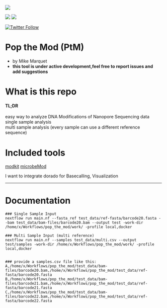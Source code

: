 
![](https://img.shields.io/badge/licence-GPL--3.0-lightgrey.svg)


![](https://img.shields.io/badge/nextflow-20.10.0-brightgreen)
![](https://img.shields.io/badge/uses-docker-blue.svg)


[![Twitter Follow](https://img.shields.io/twitter/follow/mult1fractal.svg?style=social)](https://twitter.com/mult1fractal) 

# Pop the Mod (PtM)

* by  Mike Marquet
* **this tool is under active development,feel free to report issues and add suggestions**
 


# What is this repo

#### TL;DR
easy way to analyze DNA Modifications of Nanopore Sequencing data  
single sample analysis  
multi sample analysis (every sample can use a different reference sequence)  


# Included tools

[modkit]()
[microbeMod]()


I want to integrate dorado for Basecalling, Visualization 






--------------------------------------------------------------

# Documentation 


    ### Single Sample Input
    nextflow run main.nf --fasta_ref test_data/ref-fasta/barcode20.fasta --bam test_data/bam-files/barcode20.bam --output test -work-dir /home/x/Workflows/pop_the_mod/work/ -profile local,docker

    ### Multi Sample Input (multi reference)
    nextflow run main.nf --samples test_data/multi.csv --output test/samples -work-dir /home/x/Workflows/pop_the_mod/work/ -profile local,docker


    ### provide a samples.csv file like this:
    A,/home/x/Workflows/pop_the_mod/test_data/bam-files/barcode20.bam,/home/x/Workflows/pop_the_mod/test_data/ref-fasta/barcode20.fasta
    B,/home/x/Workflows/pop_the_mod/test_data/bam-files/barcode21.bam,/home/x/Workflows/pop_the_mod/test_data/ref-fasta/barcode21.fasta
    C,/home/x/Workflows/pop_the_mod/test_data/bam-files/barcode22.bam,/home/x/Workflows/pop_the_mod/test_data/ref-fasta/barcode22.fasta
